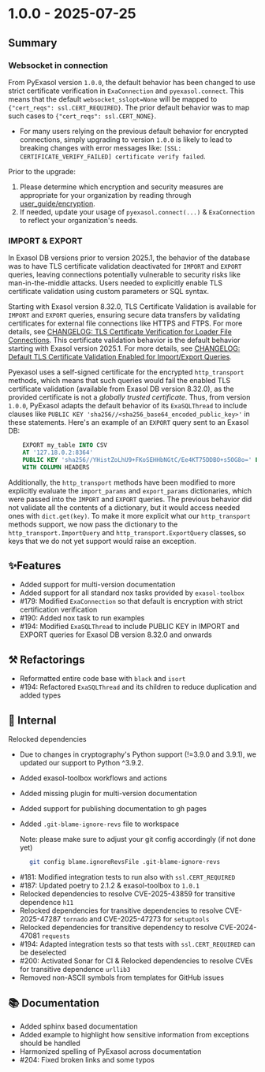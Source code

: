 # 1.0.0 - 2025-07-25

## Summary

### Websocket in connection

From PyExasol version `1.0.0`, the default behavior has been changed to use strict
certificate verification in `ExaConnection` and `pyexasol.connect`. This means that
the default `websocket_sslopt=None` will be mapped to
`{"cert_reqs": ssl.CERT_REQUIRED}`. The prior default behavior was to map such cases
to `{"cert_reqs": ssl.CERT_NONE}`.

* For many users relying on the previous default behavior for encrypted connections,
simply upgrading to version `1.0.0` is likely to lead to breaking changes with error
messages like: `[SSL: CERTIFICATE_VERIFY_FAILED] certificate verify failed`.

Prior to the upgrade:
1. Please determine which encryption and security measures are appropriate for your
organization by reading through [user_guide/encryption](https://exasol.github.io/pyexasol/master/user_guide/encryption.html).
2. If needed, update your usage of `pyexasol.connect(...)` & `ExaConnection` to
reflect your organization's needs.

### IMPORT & EXPORT

In Exasol DB versions prior to version 2025.1, the behavior of the database
was to have TLS certificate validation deactivated for `IMPORT` and `EXPORT`
queries, leaving connections potentially vulnerable to security risks like
man-in-the-middle attacks. Users needed to explicitly enable TLS certificate
validation using custom parameters or SQL syntax.

Starting with Exasol version 8.32.0, TLS Certificate Validation is available for `IMPORT` and `EXPORT` queries, ensuring secure data transfers
by validating certificates for external file connections like HTTPS and
FTPS. For more details, see
[CHANGELOG: TLS Certificate Verification for Loader File Connections](https://exasol.my.site.com/s/article/Changelog-content-16273). This
certificate validation behavior is the default behavior starting with Exasol version
2025.1. For more details, see [CHANGELOG: Default TLS Certificate Validation Enabled for Import/Export Queries](https://exasol.my.site.com/s/article/Changelog-content-25090).

Pyexasol uses a self-signed certificate for the encrypted `http_transport`
methods, which means that such queries would fail the enabled TLS certificate
validation (available from Exasol DB version 8.32.0), as the provided
certificate is not a *globally trusted certificate*.  Thus, from version
`1.0.0`, PyExasol adapts the default behavior of its `ExaSQLThread` to include
clauses like `PUBLIC KEY 'sha256//<sha256_base64_encoded_public_key>'` in
these statements. Here's an example of an `EXPORT` query sent to an Exasol DB:

```sql
    EXPORT my_table INTO CSV
    AT '127.18.0.2:8364'
    PUBLIC KEY 'sha256//YHistZoLhU9+FKoSEHHbNGtC/Ee4KT75DDBO+s5OG8o=' FILE '000.gz'
    WITH COLUMN HEADERS
```

Additionally, the `http_transport` methods have been modified to more explicitly evaluate the
`import_params` and `export_params` dictionaries, which were passed into the `IMPORT` and `EXPORT` queries.
The previous behavior did not validate all the contents of a dictionary, but it would access needed ones with `dict.get(key)`.
To make it more explicit what our `http_transport` methods support, we now pass the
dictionary to the `http_transport.ImportQuery` and `http_transport.ExportQuery` classes, so keys that we do not yet support would raise an exception.

## ✨Features

* Added support for multi-version documentation
* Added support for all standard nox tasks provided by `exasol-toolbox`
* #179: Modified `ExaConnection` so that default is encryption with strict certification verification
* #190: Added nox task to run examples
* #194: Modified `ExaSQLThread` to include PUBLIC KEY in IMPORT and EXPORT queries for Exasol DB version 8.32.0 and onwards

## ⚒️ Refactorings

* Reformatted entire code base with `black` and `isort`
* #194: Refactored `ExaSQLThread` and its children to reduce duplication and added types

## 🔩 Internal

Relocked dependencies
  * Due to changes in cryptography's Python support (!=3.9.0 and 3.9.1), we updated our support to Python ^3.9.2.
* Added exasol-toolbox workflows and actions
* Added missing plugin for multi-version documentation
* Added support for publishing documentation to gh pages
* Added `.git-blame-ignore-revs` file to workspace

    Note: please make sure to adjust your git config accordingly (if not done yet)

```bash
      git config blame.ignoreRevsFile .git-blame-ignore-revs
```

* #181: Modified integration tests to run also with `ssl.CERT_REQUIRED`
* #187: Updated poetry to 2.1.2 & exasol-toolbox to `1.0.1`
* Relocked dependencies to resolve CVE-2025-43859 for transitive dependence `h11`
* Relocked dependencies for transitive dependencies to resolve CVE-2025-47287 `tornado` and CVE-2025-47273 for `setuptools`
* Relocked dependencies for transitive dependency to resolve CVE-2024-47081  `requests`
* #194: Adapted integration tests so that tests with `ssl.CERT_REQUIRED` can be deselected
* #200: Activated Sonar for CI & Relocked dependencies to resolve CVEs for transitive dependence `urllib3`
* Removed non-ASCII symbols from templates for GitHub issues

## 📚 Documentation

* Added sphinx based documentation
* Added example to highlight how sensitive information from exceptions should be handled
* Harmonized spelling of PyExasol across documentation
* #204: Fixed broken links and some typos
